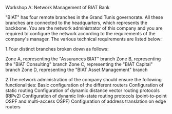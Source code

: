 Workshop A: Network Management of BIAT Bank

"BIAT" has four remote branches in the Grand Tunis governorate. All these branches are connected to the headquarters, which represents the backbone. You are the network administrator of this company and you are required to configure the network according to the requirements of the company's manager. The various technical requirements are listed below:

1.Four distinct branches broken down as follows:

Zone A, representing the "Assurances BIAT" branch
Zone B, representing the "BIAT Consulting" branch
Zone C, representing the "BIAT Capital" branch
Zone D, representing the "BIAT Asset Management" branch

2.The network administration of the company should ensure the following functionalities:
Basic configuration of the different routers
Configuration of static routing
Configuration of dynamic distance vector routing protocols (RIPv2)
Configuration of dynamic link-state routing protocols (point-to-point OSPF and multi-access OSPF)
Configuration of address translation on edge routers
